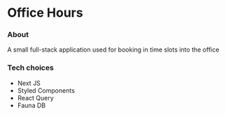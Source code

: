 # Office Hours

### About

A small full-stack application used for booking in time slots into the office

### Tech choices

- Next JS
- Styled Components
- React Query
- Fauna DB
